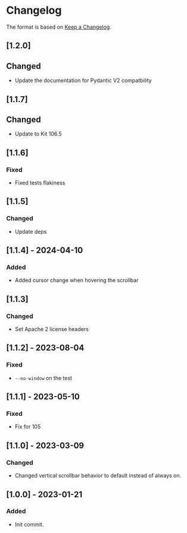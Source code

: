 # Changelog

The format is based on [Keep a Changelog](https://keepachangelog.com/en/1.0.0/).

## [1.2.0]
## Changed
- Update the documentation for Pydantic V2 compatbility

## [1.1.7]
## Changed
- Update to Kit 106.5

## [1.1.6]
### Fixed
- Fixed tests flakiness

## [1.1.5]
### Changed
- Update deps

## [1.1.4] - 2024-04-10
### Added
- Added cursor change when hovering the scrollbar

## [1.1.3]
### Changed
- Set Apache 2 license headers

## [1.1.2] - 2023-08-04
### Fixed
- `--no-window` on the test

## [1.1.1] - 2023-05-10
### Fixed
- Fix for 105

## [1.1.0] - 2023-03-09
### Changed
- Changed vertical scrollbar behavior to default instead of always on.

## [1.0.0] - 2023-01-21
### Added
- Init commit.
